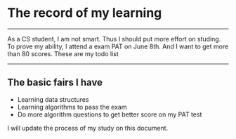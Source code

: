 # The record of my learning
---
As a CS student, I am not smart. Thus I should put more effort on studing. To prove my ability, I attend a exam PAT on June 8th. And I want to get more than 80 scores. These are my todo list

---
## The basic fairs I have
* Learning data structures
* Learning algorithms to pass the exam
* Do more algorithm questions to get better score on my PAT test

I will update the process of my study on this document.
